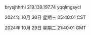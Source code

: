 brysjhhrhl 219.139.197.74 yqqlmgsycl

2024年 10月 30日 星期三 05:40:01 CST

2024年 10月 29日 星期二 21:40:01 GMT
